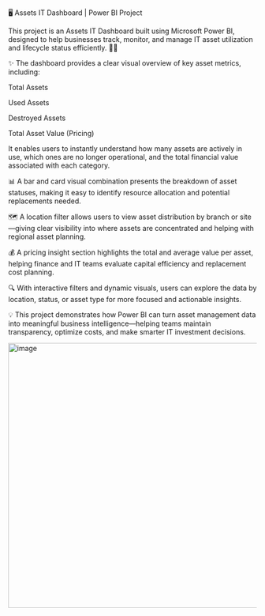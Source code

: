 🖥️ Assets IT Dashboard | Power BI Project

This project is an Assets IT Dashboard built using Microsoft Power BI, designed to help businesses track, monitor, and manage IT asset utilization and lifecycle status efficiently. 💼💡

✨ The dashboard provides a clear visual overview of key asset metrics, including:

Total Assets

Used Assets

Destroyed Assets

Total Asset Value (Pricing)

It enables users to instantly understand how many assets are actively in use, which ones are no longer operational, and the total financial value associated with each category.

📊 A bar and card visual combination presents the breakdown of asset statuses, making it easy to identify resource allocation and potential replacements needed.

🗺️ A location filter allows users to view asset distribution by branch or site—giving clear visibility into where assets are concentrated and helping with regional asset planning.

💰 A pricing insight section highlights the total and average value per asset, helping finance and IT teams evaluate capital efficiency and replacement cost planning.

🔍 With interactive filters and dynamic visuals, users can explore the data by location, status, or asset type for more focused and actionable insights.

💡 This project demonstrates how Power BI can turn asset management data into meaningful business intelligence—helping teams maintain transparency, optimize costs, and make smarter IT investment decisions.


<img width="957" height="536" alt="image" src="https://github.com/user-attachments/assets/204623d8-86f5-456a-82e3-ab31902043e3" />
